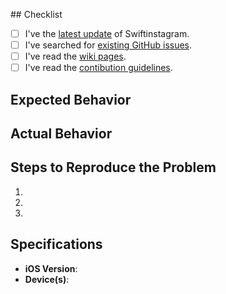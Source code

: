 ## Checklist

- [ ] I've the [latest update](https://github.com/AnderGoig/SwiftInstagram/releases) of Swiftinstagram.
- [ ] I've searched for [existing GitHub issues](https://github.com/AnderGoig/SwiftInstagram/issues).
- [ ] I've read the [wiki pages](https://github.com/AnderGoig/SwiftInstagram/wiki).
- [ ] I've read the [contibution guidelines](CONTRIBUTING.md).

## Expected Behavior


## Actual Behavior


## Steps to Reproduce the Problem

  1.
  1.
  1.

## Specifications

  - **iOS Version**:
  - **Device(s)**:
